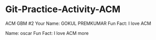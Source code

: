 # Git-Practice-Activity-ACM

ACM GBM #2
Your Name: GOKUL PREMKUMAR
Fun Fact: I love ACM

Name: oscar
Fun Fact: I love ACM more
